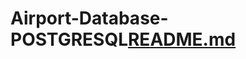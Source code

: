# Airport-Database-POSTGRESQL[README.md](https://github.com/KonradButkiewicz/Airport-Database-POSTGRESQL/files/11807438/README.md)
